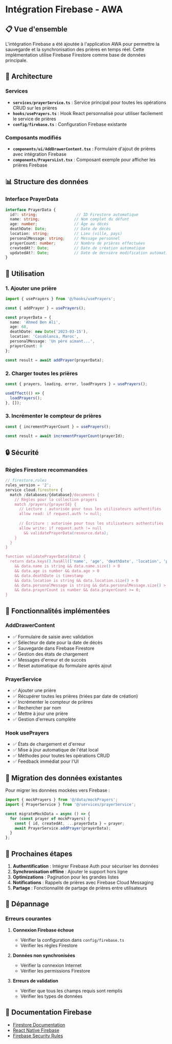 # Intégration Firebase - AWA

## 📋 Vue d'ensemble

L'intégration Firebase a été ajoutée à l'application AWA pour permettre la sauvegarde et la synchronisation des prières en temps réel. Cette implémentation utilise Firebase Firestore comme base de données principale.

## 🔧 Architecture

### Services
- **`services/prayerService.ts`** : Service principal pour toutes les opérations CRUD sur les prières
- **`hooks/usePrayers.ts`** : Hook React personnalisé pour utiliser facilement le service de prières
- **`config/firebase.ts`** : Configuration Firebase existante

### Composants modifiés
- **`components/ui/AddDrawerContent.tsx`** : Formulaire d'ajout de prières avec intégration Firebase
- **`components/PrayersList.tsx`** : Composant exemple pour afficher les prières Firebase

## 📊 Structure des données

### Interface PrayerData
```typescript
interface PrayerData {
  id?: string;                 // ID Firestore automatique
  name: string;               // Nom complet du défunt
  age: number;                // Âge au décès
  deathDate: Date;            // Date de décès
  location: string;           // Lieu (ville, pays)
  personalMessage: string;    // Message personnel
  prayerCount: number;        // Nombre de prières effectuées
  createdAt?: Date;           // Date de création automatique
  updatedAt?: Date;           // Date de dernière modification automatique
}
```

## 🚀 Utilisation

### 1. Ajouter une prière
```typescript
import { usePrayers } from '@/hooks/usePrayers';

const { addPrayer } = usePrayers();

const prayerData = {
  name: 'Ahmed Ben Ali',
  age: 68,
  deathDate: new Date('2023-03-15'),
  location: 'Casablanca, Maroc',
  personalMessage: 'Un père aimant...',
  prayerCount: 0
};

const result = await addPrayer(prayerData);
```

### 2. Charger toutes les prières
```typescript
const { prayers, loading, error, loadPrayers } = usePrayers();

useEffect(() => {
  loadPrayers();
}, []);
```

### 3. Incrémenter le compteur de prières
```typescript
const { incrementPrayerCount } = usePrayers();

const result = await incrementPrayerCount(prayerId);
```

## 🔒 Sécurité

### Règles Firestore recommandées
```javascript
// firestore.rules
rules_version = '2';
service cloud.firestore {
  match /databases/{database}/documents {
    // Règles pour la collection prayers
    match /prayers/{prayerId} {
      // Lecture : autorisée pour tous les utilisateurs authentifiés
      allow read: if request.auth != null;
      
      // Écriture : autorisée pour tous les utilisateurs authentifiés
      allow write: if request.auth != null 
        && validatePrayerData(resource.data);
    }
  }
}

function validatePrayerData(data) {
  return data.keys().hasAll(['name', 'age', 'deathDate', 'location', 'personalMessage', 'prayerCount'])
    && data.name is string && data.name.size() > 0
    && data.age is number && data.age > 0
    && data.deathDate is timestamp
    && data.location is string && data.location.size() > 0
    && data.personalMessage is string && data.personalMessage.size() > 0
    && data.prayerCount is number && data.prayerCount >= 0;
}
```

## 📱 Fonctionnalités implémentées

### AddDrawerContent
- ✅ Formulaire de saisie avec validation
- ✅ Sélecteur de date pour la date de décès
- ✅ Sauvegarde dans Firebase Firestore
- ✅ Gestion des états de chargement
- ✅ Messages d'erreur et de succès
- ✅ Reset automatique du formulaire après ajout

### PrayerService
- ✅ Ajouter une prière
- ✅ Récupérer toutes les prières (triées par date de création)
- ✅ Incrémenter le compteur de prières
- ✅ Rechercher par nom
- ✅ Mettre à jour une prière
- ✅ Gestion d'erreurs complète

### Hook usePrayers
- ✅ États de chargement et d'erreur
- ✅ Mise à jour automatique de l'état local
- ✅ Méthodes pour toutes les opérations CRUD
- ✅ Feedback immédiat pour l'UI

## 🔄 Migration des données existantes

Pour migrer les données mockées vers Firebase :

```typescript
import { mockPrayers } from '@/data/mockPrayers';
import { PrayerService } from '@/services/prayerService';

const migrateMockData = async () => {
  for (const prayer of mockPrayers) {
    const { id, createdAt, ...prayerData } = prayer;
    await PrayerService.addPrayer(prayerData);
  }
};
```

## 🎯 Prochaines étapes

1. **Authentification** : Intégrer Firebase Auth pour sécuriser les données
2. **Synchronisation offline** : Ajouter le support hors ligne
3. **Optimizations** : Pagination pour les grandes listes
4. **Notifications** : Rappels de prières avec Firebase Cloud Messaging
5. **Partage** : Fonctionnalité de partage de prières entre utilisateurs

## 🐛 Dépannage

### Erreurs courantes

1. **Connexion Firebase échoue**
   - Vérifier la configuration dans `config/firebase.ts`
   - Vérifier les règles Firestore

2. **Données non synchronisées**
   - Vérifier la connexion Internet
   - Vérifier les permissions Firestore

3. **Erreurs de validation**
   - Vérifier que tous les champs requis sont remplis
   - Vérifier les types de données

## 📖 Documentation Firebase

- [Firestore Documentation](https://firebase.google.com/docs/firestore)
- [React Native Firebase](https://rnfirebase.io/)
- [Firebase Security Rules](https://firebase.google.com/docs/firestore/security/get-started)
